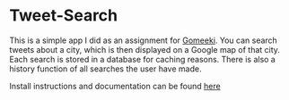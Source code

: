 
# Tweet-Search

This is a simple app I did as an assignment for [Gomeeki](http://gomeeki.com.au/). You can search tweets about a city, which is then displayed on a Google map of that city. Each search is stored in a database for caching reasons. There is also a history function of all searches the user have made.

Install instructions and documentation can be found [here](https://github.com/dan-klasson/tweet-search/tree/master/app/docs)

